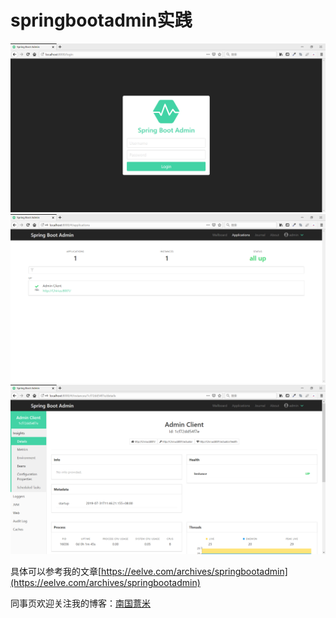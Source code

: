 # springbootadmin实践

![登陆](./images/login.png)
![主页](./images/index.png)
![详情](./images/details.png)


具体可以参考我的文章[https://eelve.com/archives/springbootadmin](https://eelve.com/archives/springbootadmin)

同事页欢迎关注我的博客：[南国薏米](https://eelve.com)
